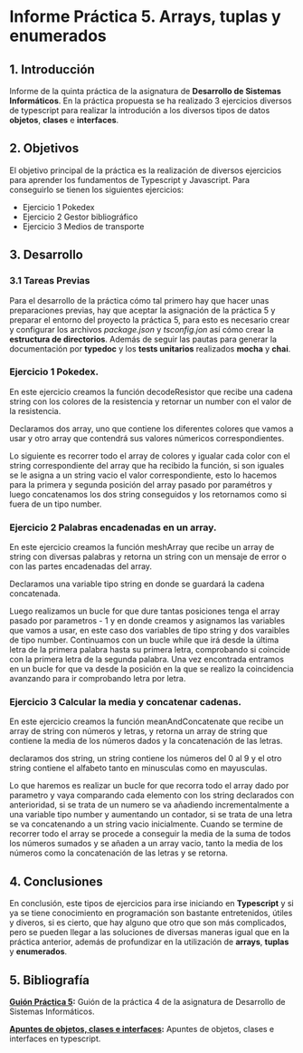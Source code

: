 # Informe Práctica 5. Arrays, tuplas y enumerados
## 1. Introducción

Informe de la quinta práctica de la asignatura de **Desarrollo de Sistemas Informáticos**. En la práctica propuesta se ha realizado 3 ejercicios diversos de typescript para realizar la introdución a los diversos tipos de datos **objetos**, **clases** e **interfaces**.

## 2. Objetivos

El objetivo principal de la práctica es la realización de diversos ejercicios para aprender los fundamentos de Typescript y Javascript. Para conseguirlo se tienen los siguientes ejercicios:

* Ejercicio 1 Pokedex
* Ejercicio 2 Gestor bibliográfico
* Ejercicio 3 Medios de transporte


## 3. Desarrollo

### 3.1 Tareas Previas

Para el desarrollo de la práctica cómo tal primero hay que hacer unas preparaciones previas, hay que aceptar la asignación de la práctica 5 y preparar el entorno del proyecto la práctica 5, para esto es necesario crear y configurar los archivos *package.json* y *tsconfig.jon* así cómo crear la **estructura de directorios**. Además de seguir las pautas para generar la documentación por **typedoc** y los **tests unitarios** realizados **mocha** y **chai**. 

### Ejercicio 1 Pokedex.

En este ejercicio creamos la función decodeResistor que recibe una cadena string con los colores de la resistencia y retornar un number con el valor de la resistencia. 

Declaramos dos array, uno que contiene los diferentes colores que vamos a usar y otro array que contendrá sus valores númericos correspondientes.

Lo siguiente es recorrer todo el array de colores y igualar cada color con el string correspondiente del array que ha recibido la función, si son iguales se le asigna a un string vacio el valor correspondiente, esto lo hacemos para la primera y segunda posición del array pasado por paramétros y luego concatenamos los dos string conseguidos y los retornamos como si fuera de un tipo number.


### Ejercicio 2 Palabras encadenadas en un array.

En este ejercicio creamos la función meshArray que recibe un array de string con diversas palabras y retorna un string con un mensaje de error o con las partes encadenadas del array.

Declaramos una variable tipo string en donde se guardará la cadena concatenada.

Luego realizamos un bucle for que dure tantas posiciones tenga el array pasado por parametros - 1 y en donde creamos y asignamos las variables que vamos a usar, en este caso dos variables de tipo string y dos varaibles de tipo number. Continuamos con un bucle while que irá desde la última letra de la primera palabra hasta su primera letra, comprobando si coincide con la primera letra de la segunda palabra. Una vez encontrada entramos en un bucle for que va desde la posición en la que se realizo la coincidencia avanzando para ir comprobando letra por letra.


### Ejercicio 3 Calcular la media y concatenar cadenas.

En este ejercicio creamos la función meanAndConcatenate que recibe un array de string con números y letras, y retorna un array de string que contiene la media de los números dados y la concatenación de las letras.

declaramos dos string, un string contiene los números del 0 al 9 y el otro string contiene el alfabeto tanto en minusculas como en mayusculas.

Lo que haremos es realizar un bucle for que recorra todo el array dado por parametro y vaya comparando cada elemento con los string declarados con anterioridad, si se trata de un numero se va añadiendo incrementalmente a una variable tipo number y aumentando un contador, si se trata de una letra se va concatenando a un string vacio inicialmente. Cuando se termine de recorrer todo el array se procede a conseguir la media de la suma de todos los números sumados y se añaden a un array vacio, tanto la media de los números como la concatenación de las letras y se retorna.


## 4. Conclusiones

En conclusión, este tipos de ejercicios para irse iniciando en **Typescript** y si ya se tiene conocimiento en programación son bastante entretenidos, útiles y diveros, si es cierto, que hay alguno que otro que son más complicados, pero se pueden llegar a las soluciones de diversas maneras igual que en la práctica anterior, además de profundizar en la utilización de **arrays**, **tuplas** y **enumerados**. 

## 5. Bibliografía

**[Guión Práctica 5](https://ull-esit-inf-dsi-2021.github.io/prct05-objects-classes-interfaces/):** Guión de la práctica 4 de la asignatura de Desarrollo de Sistemas Informáticos.

**[Apuntes de objetos, clases e interfaces](https://ull-esit-inf-dsi-2021.github.io/typescript-theory/typescript-objects-classes-interfaces.html):** Apuntes de objetos, clases e interfaces en typescript.

